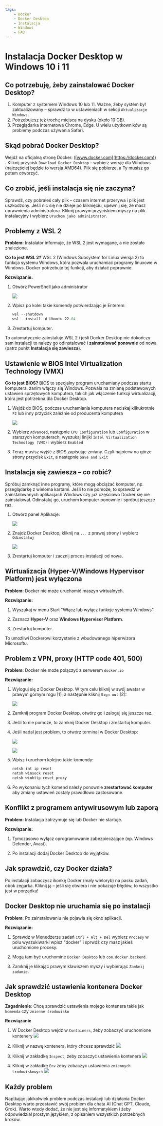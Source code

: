```yaml
---
tags:
    - Docker
    - Docker Desktop
    - Instalacja
    - Windows
    - FAQ
---
```


# Instalacja Docker Desktop w Windows 10 i 11

## Co potrzebuję, żeby zainstalować Docker Desktop?
1. Komputer z systemem Windows 10 lub 11. Ważne, żeby system był zaktualizowany – sprawdź to w ustawieniach w sekcji `Aktualizacje Windows`. 
2. Potrzebujesz też trochę miejsca na dysku (około 10 GB).
3. Przeglądarka internetowa Chrome, Edge. U wielu użytkowników są problemy podczas używania Safari.

## Skąd pobrać Docker Desktop?
Wejdź na oficjalną stronę Docker: ([www.docker.com](https://docker.com))  . Kliknij przycisk `Download Docker Desktop` – wybierz wersję dla Windows (najczęściej będzie to wersja AMD64). Plik się pobierze, a Ty musisz go potem otworzyć.

## Co zrobić, jeśli instalacja się nie zaczyna?
Sprawdź, czy pobrałeś cały plik – czasem internet przerywa i plik jest uszkodzony. Jeśli nic się nie dzieje po kliknięciu, upewnij się, że masz uprawnienia administratora. Kliknij prawym przyciskiem myszy na plik instalacyjny i wybierz `Uruchom jako administrator`.

## Problemy z WSL 2
**Problem:** Instalator informuje, że WSL 2 jest wymagane, a nie zostało znalezione.

**Co to jest WSL 2?** WSL 2 (Windows Subsystem for Linux wersja 2) to funkcja systemu Windows, która pozwala uruchamiać programy linuxowe w Windows. Docker potrzebuje tej funkcji, aby działać poprawnie.

**Rozwiązanie:**

1. Otwórz PowerShell jako administrator

    ![](./assets/docker_desktop__powershell.png)

2. Wpisz po kolei takie komendy potwierdzając je Enterem:  

    ```powershell
    wsl --shutdown
    wsl --install -d Ubuntu-22.04
    ```

3. Zrestartuj komputer.

To automatycznie zainstaluje WSL 2 i jeśli Docker Desktop nie dokończy sam instalacji to należy go odinstalować i **zainstalować ponownie** od nowa (patrz punkt **Instalacja się zawiesza**).

## Ustawienie w BIOS Intel Virtualization Technology (VMX)

**Co to jest BIOS?** BIOS to specjalny program uruchamiany podczas startu komputera, zanim włączy się Windows. Pozwala na zmianę podstawowych ustawień sprzętowych komputera, takich jak włączenie funkcji wirtualizacji, która jest potrzebna dla Docker Desktop.

1. Wejdź do BIOS, podczas uruchamiania komputera naciskaj kilkukrotnie `F2` lub inny przycisk zależnie od producenta komputera

    ![](./assets/docker_desktop__bios.png)

2. Wybierz `Advanced`, następnie `CPU Configuration` lub `Configuration` w starszych komputerach, wyszukaj linijki `Intel Virtualization Technology (VMX)` i wybierz `Enabled`

3. Teraz musisz wyjść z BIOS zapisując zmiany. Czyli najpierw na górze strony przycisk `Exit`, a następnie `Save and Exit`

## Instalacja się zawiesza – co robić?
Spróbuj zamknąć inne programy, które mogą obciążać komputer, np. przeglądarkę z wieloma kartami. Jeśli to nie pomoże, to sprawdź w zainstalowanych aplikacjach Windows czy już częściowo Docker się nie zainstalował. Odinstaluj go, uruchom komputer ponownie i spróbuj jeszcze raz.

1. Otwórz panel Aplikacje:

    ![](./assets/docker_desktop__aplikacje.png)

2. Znajdź Docker Desktop, kliknij na `...` z prawej strony i wybierz `Odinstaluj`

    ![](./assets/docker_desktop__odinstaluj.png)

3. Zrestartuj komputer i zacznij proces instalacji od nowa.


## Wirtualizacja (Hyper-V/Windows Hypervisor Platform) jest wyłączona
**Problem:** Docker nie może uruchomić maszyn wirtualnych.

**Rozwiązanie:**

1. Wyszukaj w menu Start "Włącz lub wyłącz funkcje systemu Windows".

2. Zaznacz **Hyper-V** oraz **Windows Hypervisor Platform**.

3. Zrestartuj komputer.

To umożliwi Dockerowi korzystanie z wbudowanego hiperwizora Microsoftu.

## Problem z VPN, proxy (HTTP code 401, 500)
**Problem:** Docker nie może połączyć z serwerem `docker.io`

**Rozwiązanie:**

1. Wyloguj się z Docker Desktop. W tym celu kliknij w swój awatar w prawym górnym rogu [1], a następnie kliknij `Sign out` [2]:

    ![](./assets/docker_desktop_logout.png)

2. Zamknij program Docker Desktop, otwórz go i zaloguj się jeszcze raz.

3. Jeśli to nie pomoże, to zamknij Docker Desktop i zrestartuj komputer.

4. Jeśli nadal jest problem, to otwórz terminal w Docker Desktop: 

    ![](./assets/docker_desktop_vpn_1.png)

    ![](./assets/docker_desktop_vpn_2.png)

5. Wpisz i uruchom kolejno takie komendy:

    ```bash
    netsh int ip reset
    netsh winsock reset
    netsh winhttp reset proxy
    ```

6. Po wykonaniu tych komend należy ponownie **zrestartować komputer** aby zmiany ustawień zostały prawidłowo zastosowane.

## Konflikt z programem antywirusowym lub zaporą
**Problem:** Instalacja zatrzymuje się lub Docker nie startuje.

**Rozwiązanie:**

1. Tymczasowo wyłącz oprogramowanie zabezpieczające (np. Windows Defender, Avast).

2. Po instalacji dodaj Docker Desktop do wyjątków.


## Jak sprawdzić, czy Docker działa?
Po instalacji zobaczysz ikonkę Docker (mały wieloryb) na pasku zadań, obok zegarka. Kliknij ją – jeśli się otwiera i nie pokazuje błędów, to wszystko jest w porządku!

## Docker Desktop nie uruchamia się po instalacji
**Problem:** Po zainstalowaniu nie pojawia się okno aplikacji.

**Rozwiązanie:**

1. Sprawdź w Menedżerze zadań `Ctrl + Alt + Del` wybierz `Procesy` w polu wyszukiwarki wpisz "docker" i sprwdź czy masz jakieś uruchomione procesy.

2. Mogą tam być uruchomine `Docker Desktop` lub `com.docker.backend`.

3. Zamknij je klikając prawym klawiszem myszy i wybierając `Zamknij zadanie`.

## Jak sprawdzić ustawienia kontenera Docker Desktop
**Zagadnienie**: Chcę sprawdzić ustawienia mojego kontenera takie jak `komenda` czy `zmienne środowisko`

**Rozwiązanie**

1. W Docker Desktop wejdź w `Containers`, żeby zobaczyć uruchomione kontenery
    ![](assets/workflow__docker_desktop__inspect_1.png)

1. Kliknij w nazwę kontenera, który chcesz sprawdzić
    ![](assets/workflow__docker_desktop__inspect_2.png)

1. Kliknij w zakładkę `Inspect`, żeby zobaczyć ustawienia kontenera
    ![](assets/workflow__docker_desktop__inspect_3.png)

1. Kliknij w zakładkę `Env` żeby zobaczyć ustawienia `zmiennych środowiskowych`
    ![](assets/workflow__docker_desktop__inspect_4.png)

## Każdy problem
Naptkając jakikolwiek problem podczas instalacji lub działania Docker Desktop warto przestawić swój problem dla chata AI (Chat GPT, Cloude, Grok). Warto wtedy dodać, że nie jest się informatykiem i żeby odpowiedział prostym językiem, z opisaniem wszystkich potrzebnych kroków.
